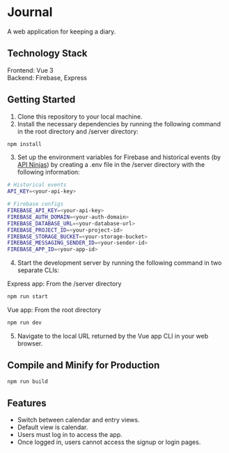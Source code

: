 # Journal
A web application for keeping a diary.

## Technology Stack
Frontend: Vue 3  
Backend: Firebase, Express

## Getting Started
1. Clone this repository to your local machine.
2. Install the necessary dependencies by running the following command in the root directory and /server directory:

```sh
npm install
```

3. Set up the environment variables for Firebase and historical events (by [API Ninjas](https://www.api-ninjas.com/)) by creating a .env file in the /server directory with the following information:

```sh
# Historical events
API_KEY=<your-api-key>

# Firebase configs
FIREBASE_API_KEY=<your-api-key>
FIREBASE_AUTH_DOMAIN=<your-auth-domain>
FIREBASE_DATABASE_URL=<your-database-url>
FIREBASE_PROJECT_ID=<your-project-id>
FIREBASE_STORAGE_BUCKET=<your-storage-bucket>
FIREBASE_MESSAGING_SENDER_ID=<your-sender-id>
FIREBASE_APP_ID=<your-app-id>
```

4. Start the development server by running the following command in two separate CLIs:

Express app: From the /server directory

```sh
npm run start
```

Vue app: From the root directory

```sh
npm run dev
```

5. Navigate to the local URL returned by the Vue app CLI in your web browser.

## Compile and Minify for Production

```sh
npm run build
```

## Features
- Switch between calendar and entry views.
- Default view is calendar.
- Users must log in to access the app.
- Once logged in, users cannot access the signup or login pages.
